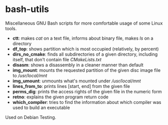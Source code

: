 # bash-utils
Miscellaneous GNU Bash scripts for more comfortable usage of some Linux tools.

* **ctt**: makes *cat* on a text file, informs about binary file, makes *ls* on a directory
* **df_top**: shows partition which is most occupied (relatively, by percent)
* **dirs_no_cmake**: finds all subdirectories of a given directory, including itself, that don't contain file *CMakeLists.txt*
* **disasm**: shows a disassembly in a cleaner manner than default
* **img_mount**: mounts the requested partition of the given disc image file to */usr/local/mnt*
* **img_umount**: unmounts what's mounted under */usr/local/mnt*
* **lines_from_to**: prints lines [start, end] from the given file
* **perms_dig**: prints the access rights of the given file in the numeric form
* **retno**: explains the given program return code
* **which_compiler**: tries to find the information about which compiler was used to build an executable

Used on Debian Testing.
